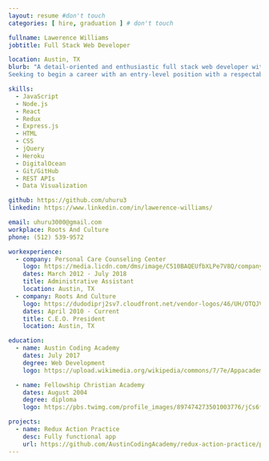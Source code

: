 ```yaml
---
layout: resume #don't touch
categories: [ hire, graduation ] # don't touch

fullname: Lawerence Williams
jobtitle: Full Stack Web Developer

location: Austin, TX
blurb: "A detail-oriented and enthusiastic full stack web developer with extensive experience in event planning, social media, digital and television marketing as well as computer programming.
Seeking to begin a career with an entry-level position with a respectable company as soon as possible."

skills:
  - JavaScript
  - Node.js
  - React
  - Redux
  - Express.js
  - HTML
  - CSS
  - jQuery
  - Heroku
  - DigitalOcean
  - Git/GitHub
  - REST APIs
  - Data Visualization

github: https://github.com/uhuru3
linkedin: https://www.linkedin.com/in/lawerence-williams/

email: uhuru3000@gmail.com
workplace: Roots And Culture
phone: (512) 539-9572

workexperience:
  - company: Personal Care Counseling Center
    logo: https://media.licdn.com/dms/image/C510BAQEUfbXLPe7V8Q/company-logo_200_200/0?e=2159024400&v=beta&t=0HX39QiGoWtXrHsmVfM2nUPgyKnGin7zK9j3E0a7BRs
    dates: March 2012 - July 2018
    title: Administrative Assistant
    location: Austin, TX
  - company: Roots And Culture
    logo: https://dudodiprj2sv7.cloudfront.net/vendor-logos/46/UH/OTQJVNSSIAHO.JPEG
    dates: April 2010 - Current
    title: C.E.O. President
    location: Austin, TX

education:
  - name: Austin Coding Academy
    dates: July 2017
    degree: Web Development
    logo: https://upload.wikimedia.org/wikipedia/commons/7/7e/Appacademylogo.png

  - name: Fellowship Christian Academy
    dates: August 2004
    degree: diploma
    logo: https://pbs.twimg.com/profile_images/897474273501003776/jCs6fCxN_400x400.jpg

projects:
  - name: Redux Action Practice
    desc: Fully functional app
    url: https://github.com/AustinCodingAcademy/redux-action-practice/pull/1
---
```

